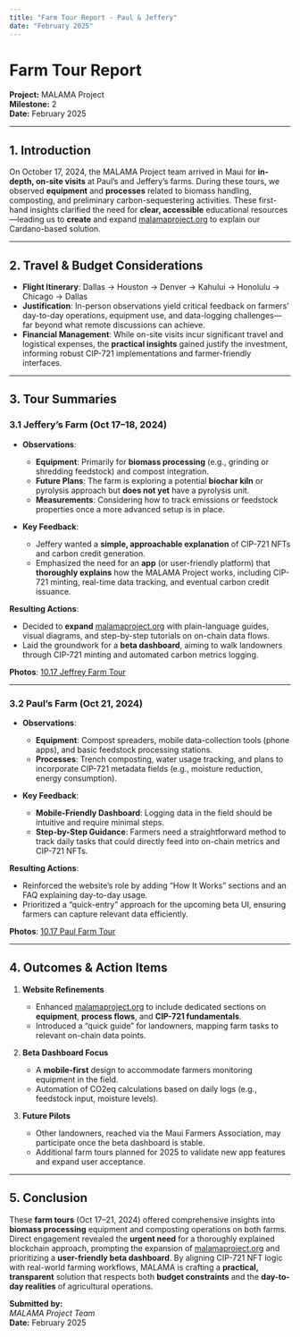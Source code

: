 ```yaml
---
title: "Farm Tour Report - Paul & Jeffery"
date: "February 2025"
---
```


# Farm Tour Report

**Project:** MALAMA Project  
**Milestone:** 2  
**Date:** February 2025  

---

## 1. Introduction

On October 17, 2024, the MALAMA Project team arrived in Maui for **in-depth, on-site visits** at Paul’s and Jeffery’s farms. During these tours, we observed **equipment** and **processes** related to biomass handling, composting, and preliminary carbon-sequestering activities. These first-hand insights clarified the need for **clear, accessible** educational resources—leading us to **create** and expand [malamaproject.org](https://www.malamaproject.org) to explain our Cardano-based solution.

---

## 2. Travel & Budget Considerations

- **Flight Itinerary**: Dallas → Houston → Denver → Kahului → Honolulu → Chicago → Dallas  
- **Justification**: In-person observations yield critical feedback on farmers’ day-to-day operations, equipment use, and data-logging challenges—far beyond what remote discussions can achieve.  
- **Financial Management**: While on-site visits incur significant travel and logistical expenses, the **practical insights** gained justify the investment, informing robust CIP-721 implementations and farmer-friendly interfaces.

---

## 3. Tour Summaries

### 3.1 Jeffery’s Farm (Oct 17–18, 2024)
- **Observations**:  
  - **Equipment**: Primarily for **biomass processing** (e.g., grinding or shredding feedstock) and compost integration.  
  - **Future Plans**: The farm is exploring a potential **biochar kiln** or pyrolysis approach but **does not yet** have a pyrolysis unit.  
  - **Measurements**: Considering how to track emissions or feedstock properties once a more advanced setup is in place.

- **Key Feedback**:  
  - Jeffery wanted a **simple, approachable explanation** of CIP-721 NFTs and carbon credit generation.  
  - Emphasized the need for an **app** (or user-friendly platform) that **thoroughly explains** how the MALAMA Project works, including CIP-721 minting, real-time data tracking, and eventual carbon credit issuance.

**Resulting Actions**:  
- Decided to **expand** [malamaproject.org](https://www.malamaproject.org) with plain-language guides, visual diagrams, and step-by-step tutorials on on-chain data flows.  
- Laid the groundwork for a **beta dashboard**, aiming to walk landowners through CIP-721 minting and automated carbon metrics logging.

**Photos**: [10.17 Jeffrey Farm Tour](./10.17%20Jeffrey%20Farm%20Tour)

---

### 3.2 Paul’s Farm (Oct 21, 2024)
- **Observations**:  
  - **Equipment**: Compost spreaders, mobile data-collection tools (phone apps), and basic feedstock processing stations.  
  - **Processes**: Trench composting, water usage tracking, and plans to incorporate CIP-721 metadata fields (e.g., moisture reduction, energy consumption).

- **Key Feedback**:  
  - **Mobile-Friendly Dashboard**: Logging data in the field should be intuitive and require minimal steps.  
  - **Step-by-Step Guidance**: Farmers need a straightforward method to track daily tasks that could directly feed into on-chain metrics and CIP-721 NFTs.

**Resulting Actions**:  
- Reinforced the website’s role by adding “How It Works” sections and an FAQ explaining day-to-day usage.  
- Prioritized a “quick-entry” approach for the upcoming beta UI, ensuring farmers can capture relevant data efficiently.

**Photos**: [10.17 Paul Farm Tour](./10.17%20Paul%20Farm%20Tour)

---

## 4. Outcomes & Action Items

1. **Website Refinements**  
   - Enhanced [malamaproject.org](https://www.malamaproject.org) to include dedicated sections on **equipment**, **process flows**, and **CIP-721 fundamentals**.  
   - Introduced a “quick guide” for landowners, mapping farm tasks to relevant on-chain data points.

2. **Beta Dashboard Focus**  
   - A **mobile-first** design to accommodate farmers monitoring equipment in the field.  
   - Automation of CO2eq calculations based on daily logs (e.g., feedstock input, moisture levels).

3. **Future Pilots**  
   - Other landowners, reached via the Maui Farmers Association, may participate once the beta dashboard is stable.  
   - Additional farm tours planned for 2025 to validate new app features and expand user acceptance.

---

## 5. Conclusion

These **farm tours** (Oct 17–21, 2024) offered comprehensive insights into **biomass processing** equipment and composting operations on both farms. Direct engagement revealed the **urgent need** for a thoroughly explained blockchain approach, prompting the expansion of [malamaproject.org](https://www.malamaproject.org) and prioritizing a **user-friendly beta dashboard**. By aligning CIP-721 NFT logic with real-world farming workflows, MALAMA is crafting a **practical, transparent** solution that respects both **budget constraints** and the **day-to-day realities** of agricultural operations.

**Submitted by:**  
*MALAMA Project Team*  
**Date:** February 2025
